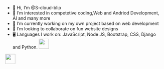 - 👋 Hi, I’m @S-cloud-blip
- 👀 I’m interested in competetive coding,Web and Andriod Development, AI and many more
- 🌱 I’m currently working on my own project based on web development
- 💞️ I’m looking to collaborate on fun website designs
- 🖥️ Languages I work on: JavaScript, Node JS, Bootstrap, CSS, Django and Python.
  <img height="32" width="32" src="https://cdn.jsdelivr.net/npm/simple-icons@v9/icons/[ICON SLUG].svg" />
<img height="32" width="32" src="https://unpkg.com/simple-icons@v9/icons/[ICON SLUG].svg" />
<!---
S-cloud-blip/S-cloud-blip is a ✨ special ✨ repository because its `README.md` (this file) appears on your GitHub profile.
You can click the Preview link to take a look at your changes.
--->

